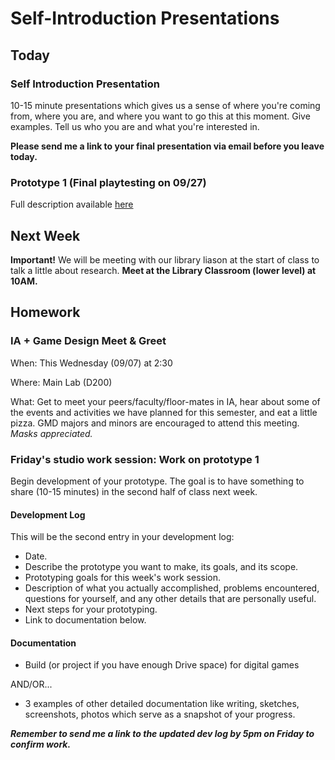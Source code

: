 # Self-Introduction Presentations

## Today
### Self Introduction Presentation
10-15 minute presentations which gives us a sense of where you're coming from, where you are, and where you want to go this at this moment. Give examples. Tell us who you are and what you're interested in. 

**Please send me a link to your final presentation via email before you leave today.**

### Prototype 1 (Final playtesting on 09/27)
Full description available [here](https://docs.google.com/document/d/1HMVumT6FYrVDQrtBdNPl7TRH0fU1mxTRyykqurHyzhM/edit?usp=sharing)

## Next Week
**Important!** We will be meeting with our library liason at the start of class to talk a little about research. **Meet at the Library Classroom (lower level) at 10AM.**

## Homework

### IA + Game Design Meet & Greet 
When: This Wednesday (09/07) at 2:30

Where: Main Lab (D200)

What: Get to meet your peers/faculty/floor-mates in IA, hear about some of the events and activities we have planned for this semester, and eat a little pizza. GMD majors and minors are encouraged to attend this meeting. *Masks appreciated.*

### Friday's studio work session: Work on prototype 1
Begin development of your prototype. The goal is to have something to share (10-15 minutes) in the second half of class next week.

#### Development Log


This will be the second entry in your development log:
- Date.
- Describe the prototype you want to make, its goals, and its scope. 
- Prototyping goals for this week's work session.
- Description of what you actually accomplished, problems encountered, questions for yourself, and any other details that are personally useful.
- Next steps for your prototyping.
- Link to documentation below.

#### Documentation
- Build (or project if you have enough Drive space) for digital games

AND/OR...

- 3 examples of other detailed documentation like writing, sketches, screenshots, photos which serve as a snapshot of your progress.

***Remember to send me a link to the updated dev log by 5pm on Friday to confirm work.***